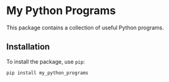 # My Python Programs

This package contains a collection of useful Python programs.

## Installation

To install the package, use `pip`:

```bash
pip install my_python_programs
